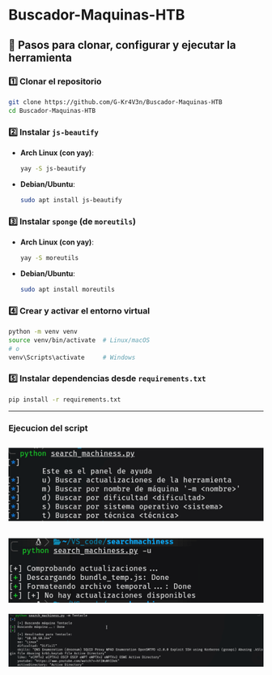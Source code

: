 # Buscador-Maquinas-HTB
## 📌 Pasos para clonar, configurar y ejecutar la herramienta

### 1️⃣ Clonar el repositorio  
```bash
git clone https://github.com/G-Kr4V3n/Buscador-Maquinas-HTB
cd Buscador-Maquinas-HTB
```

### 2️⃣ Instalar `js-beautify`  
- **Arch Linux (con yay)**:  
  ```bash
  yay -S js-beautify
  ```
- **Debian/Ubuntu**:  
  ```bash
  sudo apt install js-beautify
  ```

### 3️⃣ Instalar `sponge` (de `moreutils`)  
- **Arch Linux (con yay)**:  
  ```bash
  yay -S moreutils
  ```
- **Debian/Ubuntu**:  
  ```bash
  sudo apt install moreutils
  ```

### 4️⃣ Crear y activar el entorno virtual  
```bash
python -m venv venv
source venv/bin/activate  # Linux/macOS
# o
venv\Scripts\activate     # Windows
```

### 5️⃣ Instalar dependencias desde `requirements.txt`  
```bash
pip install -r requirements.txt
```
----
### Ejecucion del script 

![](https://raw.githubusercontent.com/G-Kr4V3n/Buscador-Maquinas-HTB/refs/heads/main/images/1.png)
--- 

![](https://raw.githubusercontent.com/G-Kr4V3n/Buscador-Maquinas-HTB/refs/heads/main/images/2.png)
---

![](https://raw.githubusercontent.com/G-Kr4V3n/Buscador-Maquinas-HTB/refs/heads/main/images/3.png)


